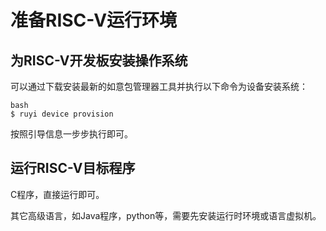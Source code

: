 # 准备RISC-V运行环境

## 为RISC-V开发板安装操作系统

可以通过下载安装最新的如意包管理器工具并执行以下命令为设备安装系统：

```
bash
$ ruyi device provision
```

按照引导信息一步步执行即可。

## 运行RISC-V目标程序

C程序，直接运行即可。

其它高级语言，如Java程序，python等，需要先安装运行时环境或语言虚拟机。
